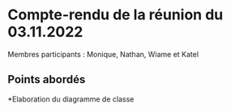 # Compte-rendu de la réunion du 03.11.2022
Membres participants :
Monique, Nathan, Wiame et Katel

## Points abordés
*Elaboration du diagramme de classe